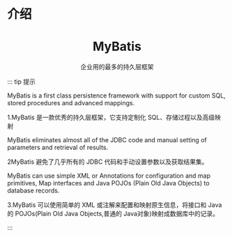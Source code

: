 # 介绍

<h1 align="center">MyBatis</h1>

<p align="center">企业用的最多的持久层框架</p>

::: tip 提示

MyBatis is a first class persistence framework with support for custom SQL, stored procedures and advanced mappings.

1.MyBatis 是一款优秀的持久层框架，它支持定制化 SQL、存储过程以及高级映射

MyBatis eliminates almost all of the JDBC code and manual setting of parameters and retrieval of results.

2MyBatis 避免了几乎所有的 JDBC 代码和手动设置参数以及获取结果集。

MyBatis can use simple XML or Annotations for configuration and map primitives, Map interfaces and Java POJOs (Plain Old Java Objects) to database records.

3.MyBatis 可以使用简单的 XML 或注解来配置和映射原生信息，将接口和 Java 的 POJOs(Plain Old Java Objects,普通的 Java对象)映射成数据库中的记录。

:::
